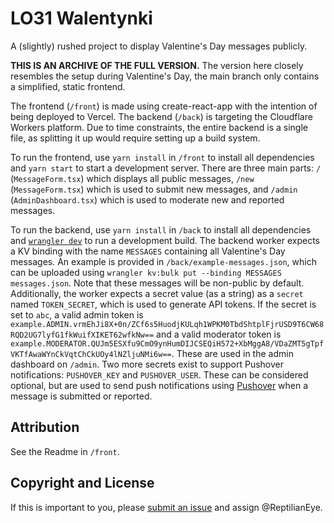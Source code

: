 # LO31 Walentynki

A (slightly) rushed project to display Valentine's Day messages publicly.

**THIS IS AN ARCHIVE OF THE FULL VERSION.**
The version here closely resembles the setup during Valentine's Day, the main branch only contains a simplified, static frontend.

The frontend (`/front`) is made using create-react-app with the intention of being deployed to Vercel.
The backend (`/back`) is targeting the Cloudflare Workers platform. Due to time constraints, the entire backend is a single file, as splitting it up would require setting up a build system.

To run the frontend, use `yarn install` in `/front` to install all dependencies and `yarn start` to start a development server. There are three main parts: `/` (`MessageForm.tsx`) which displays all public messages, `/new` (`MessageForm.tsx`) which is used to submit new messages, and `/admin` (`AdminDashboard.tsx`) which is used to moderate new and reported messages.

To run the backend, use `yarn install` in `/back` to install all dependencies and [`wrangler dev`](https://developers.cloudflare.com/workers/cli-wrangler) to run a development build. The backend worker expects a KV binding with the name `MESSAGES` containing all Valentine's Day messages. An example is provided in `/back/example-messages.json`, which can be uploaded using `wrangler kv:bulk put --binding MESSAGES messages.json`. Note that these messages will be non-public by default. Additionally, the worker expects a secret value (as a string) as a `secret` named `TOKEN_SECRET`, which is used to generate API tokens. If the secret is set to `abc`, a valid admin token is `example.ADMIN.vrmEhJi8X+0n/ZCf6s5HuodjKULqh1WPKM0TbdShtplFjrUSD9T6CW68RQD2UG7lyfG1fkWuifXIKET62wfkNw==` and a valid moderator token is `example.MODERATOR.QUJm5ESXfu9CmO9ynHumDIJCSEQiH572+XbMggA8/VDaZMT5gTpfVKTfAwaWYnCkVqtChCkUOy4lNZljuNMi6w==`. These are used in the admin dashboard on `/admin`. Two more secrets exist to support Pushover notifications: `PUSHOVER_KEY` and `PUSHOVER_USER`. These can be considered optional, but are used to send push notifications using [Pushover](https://pushover.net/) when a message is submitted or reported.

## Attribution

See the Readme in `/front`.

## Copyright and License

If this is important to you, please [submit an issue](https://github.com/ReptilianEye/Walentynki-31LO/issues/new) and assign @ReptilianEye.
